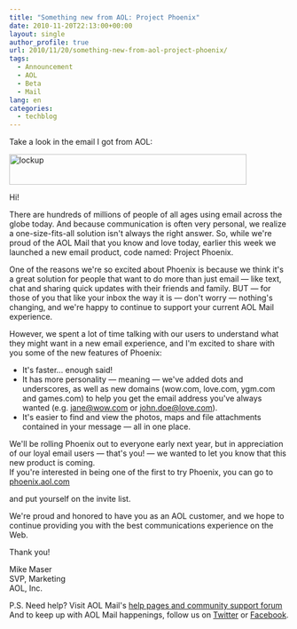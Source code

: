 ```yaml
---
title: "Something new from AOL: Project Phoenix"
date: 2010-11-20T22:13:00+00:00
layout: single
author_profile: true
url: 2010/11/20/something-new-from-aol-project-phoenix/
tags:
  - Announcement
  - AOL
  - Beta
  - Mail
lang: en
categories: 
  - techblog
---
```

Take a look in the email I got from AOL:

[<img title="lockup" border="0" alt="lockup" src="http://lh6.ggpht.com/_vaUVXcmC3OI/TOhBB_86ZSI/AAAAAAAADL0/gN_Je9qm8I4/lockup_thumb%5B1%5D.gif?imgmax=800" width="428" height="55" />](http://lh5.ggpht.com/_vaUVXcmC3OI/TOhBAGHkQkI/AAAAAAAADLw/vXNWl04upNA/s1600-h/lockup%5B3%5D.gif)

Hi!

There are hundreds of millions of people of all ages using email across the globe today. And because communication is often very personal, we realize a one-size-fits-all solution isn't always the right answer. So, while we're proud of the AOL Mail that you know and love today, earlier this week we launched a new email product, code named: Project Phoenix.

One of the reasons we're so excited about Phoenix is because we think it's a great solution for people that want to do more than just email — like text, chat and sharing quick updates with their friends and family. BUT — for those of you that like your inbox the way it is — don't worry — nothing's changing, and we're happy to continue to support your current AOL Mail experience.

However, we spent a lot of time talking with our users to understand what they might want in a new email experience, and I'm excited to share with you some of the new features of Phoenix: 

  * It's faster… enough said! 
  * It has more personality — meaning — we've added dots and underscores, as well as new domains (wow.com, love.com, ygm.com and games.com) to help you get the email address you've always wanted (e.g. jane@wow.com or john.doe@love.com). 
  * It's easier to find and view the photos, maps and file attachments contained in your message — all in one place.

We'll be rolling Phoenix out to everyone early next year, but in appreciation of our loyal email users — that's you! — we wanted to let you know that this new product is coming.  
If you're interested in being one of the first to try Phoenix, you can go to [phoenix.aol.com](http://invite.aol.com/invite/mail/request_invite?campaign=mail_beta&site=www.phoenix.aol.com&next=http://phoenix.aol.com/login) 

and put yourself on the invite list.

We're proud and honored to have you as an AOL customer, and we hope to continue providing you with the best communications experience on the Web.

Thank you!

Mike Maser  
SVP, Marketing  
AOL, Inc.

P.S. Need help? Visit AOL Mail's [help pages and community support forum](http://help.aol.com/help/product/aol_webmail/) And to keep up with AOL Mail happenings, follow us on [Twitter](http://twitter.com/aolmail) or [Facebook](http://www.facebook.com/aolmail).
